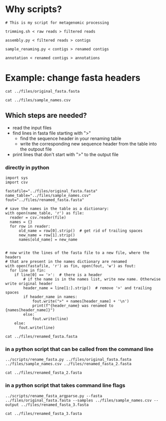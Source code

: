 # Why scripts?

```{bash, eval=FALSE}
# This is my script for metagenomic processing

trimming.sh < raw reads > filtered reads

assembly.py < filtered reads > contigs

sample_renaming.py < contigs > renamed contigs

annotation < renamed contigs > annotations
```

# Example: change fasta headers

```{bash}
cat ../files/original_fasta.fasta
```

```{bash}
cat ../files/sample_names.csv
```

## Which steps are needed?

- read the input files 
- find lines in fasta file starting with ">"
  - find the sequence header in your renaming table
  - write the corresponding new sequence header from the table into the outpout file
- print lines that don't start with ">" to the output file

### directly in python

```{python echo=TRUE, engine.path="/miniconda3/bin/python3.7"}
import sys
import csv

fastafile="../files/original_fasta.fasta"
name_table="../files/sample_names.csv"
fout="../files/renamed_fasta.fasta"

# save the names in the table as a dictionary:
with open(name_table, 'r') as file:
  reader = csv.reader(file)
  names = {}
  for row in reader:
      old_name = row[0].strip()  # get rid of trailing spaces
      new_name = row[1].strip()
      names[old_name] = new_name


# now write the lines of the fasta file to a new file, where the headers
# that are present in the names dictionary are renamed
with open(fastafile, 'r') as fin, open(fout, 'w') as fout:
  for line in fin:
    if line[0] == '>':  # there is a header
        # if the name is in the names list, write new name. Otherwise write original header
        header_name = line[1:].strip()  # remove '>' and trailing spaces
        if header_name in names:
            fout.write(">" + names[header_name] + '\n')
            print(f"{header_name} was renamed to {names[header_name]}")
        else:
            fout.write(line)
    else:
      fout.write(line)
```

```{bash, eval=FALSE}
cat ../files/renamed_fasta.fasta
```

### in a python script that can be called from the command line 

```{bash, eval=FALSE}
../scripts/rename_fasta.py ../files/original_fasta.fasta ../files/sample_names.csv ../files/renamed_fasta_2.fasta

cat ../files/renamed_fasta_2.fasta
```

### in a python script that takes command line flags

```{bash, eval=FALSE}
../scripts/rename_fasta_argparse.py --fasta ../files/original_fasta.fasta --samples ../files/sample_names.csv --output ../files/renamed_fasta_3.fasta 

cat ../files/renamed_fasta_3.fasta
```
